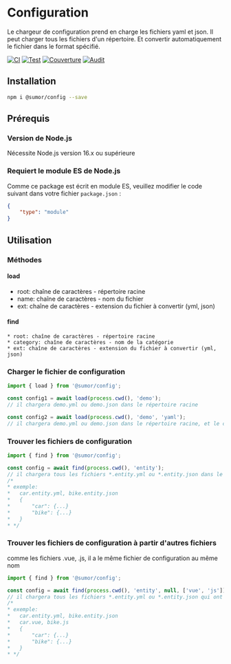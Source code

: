 # Configuration
Le chargeur de configuration prend en charge les fichiers yaml et json. Il peut charger tous les fichiers d'un répertoire.
Et convertir automatiquement le fichier dans le format spécifié.

[![CI](https://github.com/sumor-cloud/config/actions/workflows/ci.yml/badge.svg)](https://github.com/sumor-cloud/config/actions/workflows/ci.yml)
[![Test](https://github.com/sumor-cloud/config/actions/workflows/ut.yml/badge.svg)](https://github.com/sumor-cloud/config/actions/workflows/ut.yml)
[![Couverture](https://github.com/sumor-cloud/config/actions/workflows/coverage.yml/badge.svg)](https://github.com/sumor-cloud/config/actions/workflows/coverage.yml)
[![Audit](https://github.com/sumor-cloud/config/actions/workflows/audit.yml/badge.svg)](https://github.com/sumor-cloud/config/actions/workflows/audit.yml)

## Installation
```bash
npm i @sumor/config --save
```

## Prérequis

### Version de Node.js
Nécessite Node.js version 16.x ou supérieure

### Requiert le module ES de Node.js
Comme ce package est écrit en module ES,
veuillez modifier le code suivant dans votre fichier `package.json` :
```json
{
    "type": "module"
}
```

## Utilisation

### Méthodes

#### load
 * root: chaîne de caractères - répertoire racine
 * name: chaîne de caractères - nom du fichier
 * ext: chaîne de caractères - extension du fichier à convertir (yml, json)

#### find
    * root: chaîne de caractères - répertoire racine
    * category: chaîne de caractères - nom de la catégorie
    * ext: chaîne de caractères - extension du fichier à convertir (yml, json)

### Charger le fichier de configuration

```javascript
import { load } from '@sumor/config';

const config1 = await load(process.cwd(), 'demo');
// il chargera demo.yml ou demo.json dans le répertoire racine

const config2 = await load(process.cwd(), 'demo', 'yaml');
// il chargera demo.yml ou demo.json dans le répertoire racine, et le convertira en fichier au format yaml

```

### Trouver les fichiers de configuration

```javascript
import { find } from '@sumor/config';

const config = await find(process.cwd(), 'entity');
// il chargera tous les fichiers *.entity.yml ou *.entity.json dans le répertoire racine
/*
* exemple:
*   car.entity.yml, bike.entity.json
*   {
*       "car": {...}
*       "bike": {...}
*   }
* */
```

### Trouver les fichiers de configuration à partir d'autres fichiers
comme les fichiers .vue, .js, il a le même fichier de configuration au même nom

```javascript
import { find } from '@sumor/config';

const config = await find(process.cwd(), 'entity', null, ['vue', 'js']);
// il chargera tous les fichiers *.entity.yml ou *.entity.json qui ont le même nom que *.vue ou *.js dans le répertoire racine
/*
* exemple:
*   car.entity.yml, bike.entity.json
*   car.vue, bike.js
*   {
*       "car": {...}
*       "bike": {...}
*   }
* */
```